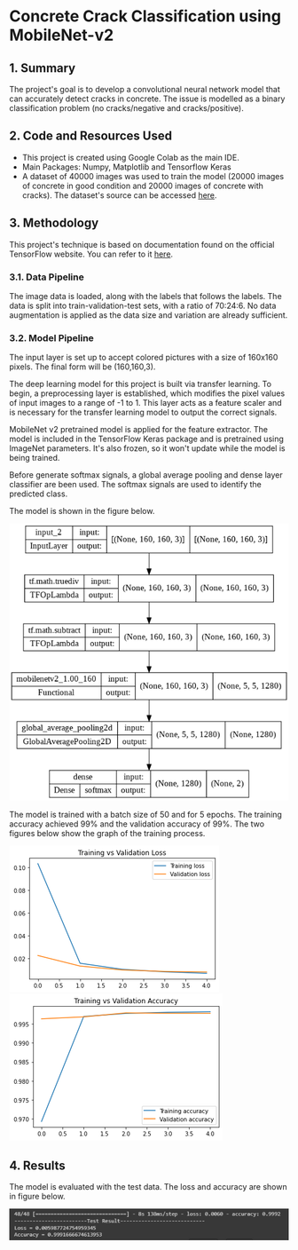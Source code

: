 # Concrete Crack Classification using MobileNet-v2

## 1. Summary
The project's goal is to develop a convolutional neural network model that can accurately detect cracks in concrete. 
The issue is modelled as a binary classification problem (no cracks/negative and cracks/positive). 


## 2. Code and Resources Used
*	This project is created using Google Colab as the main IDE.
*	Main Packages: Numpy, Matplotlib and Tensorflow Keras
*	A dataset of 40000 images was used to train the model (20000 images of concrete in good condition and 20000 images of concrete with cracks). The dataset's source can be accessed [here](https://data.mendeley.com/datasets/5y9wdsg2zt/2).

## 3. Methodology
This project's technique is based on documentation found on the official TensorFlow website. 
You can refer to it [here](https://www.tensorflow.org/tutorials/images/transfer_learning).
### 3.1. Data Pipeline
The image data is loaded, along with the labels that follows the labels. The data is split into train-validation-test sets, with a ratio of 70:24:6. 
No data augmentation is applied as the data size and variation are already sufficient.

### 3.2. Model Pipeline
The input layer is set up to accept colored pictures with a size of 160x160 pixels. The final form will be (160,160,3).

The deep learning model for this project is built via transfer learning. To begin, a preprocessing layer is established, which modifies the pixel values of input images to a range of -1 to 1. 
This layer acts as a feature scaler and is necessary for the transfer learning model to output the correct signals.

MobileNet v2 pretrained model is applied for the feature extractor. The model is included in the TensorFlow Keras package and is pretrained using ImageNet parameters. 
It's also frozen, so it won't update while the model is being trained.

Before generate softmax signals, a global average pooling and dense layer classifier are been used. The softmax signals are used to identify the predicted class.

The model is shown in the figure below.

![Model Structure](img/model.png)

The model is trained with a batch size of 50 and for 5 epochs. The training accuracy achieved 99% and the validation accuracy of 99%. The two figures below show the graph of the training process.

![Loss Graph](img/training_vs_validation_loss.png) ![Accuracy Graph](img/training_vs_validation_accuracy.png)

## 4. Results
The model is evaluated with the test data. The loss and accuracy are shown in figure below.

![Test Result](img/test_result.png)
